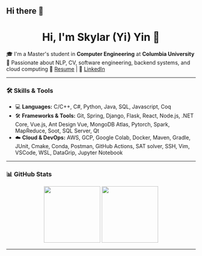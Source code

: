 ## Hi there 👋

<!--
**Alphnia/Alphnia** is a ✨ _special_ ✨ repository because its `README.md` (this file) appears on your GitHub profile.

Here are some ideas to get you started:

- 🔭 I’m currently working on ...
- 🌱 I’m currently learning ...
- 👯 I’m looking to collaborate on ...
- 🤔 I’m looking for help with ...
- 💬 Ask me about ...
- 📫 How to reach me: ...
- 😄 Pronouns: ...
- ⚡ Fun fact: ...
-->
<h1 align="center">Hi, I'm Skylar (Yi) Yin 👋</h1>

🎓 I'm a Master's student in **Computer Engineering** at **Columbia University**  
💼 Passionate about NLP, CV, software engineering, backend systems, and cloud computing
📄 [Resume](https://docs.google.com/document/d/1ia5kFsShCLOBU4wdf4Vcr_wp3dq35sgKNM9CMJvHIEU/edit?usp=sharing) | 🔗 [LinkedIn](https://www.linkedin.com/in/skylar-yi-yin-501470326/)

---

### 🛠️ Skills & Tools

- 💻 **Languages:** C/C++, C#, Python, Java, SQL, Javascript, Coq 
- 🛠️ **Frameworks & Tools:** Git, Spring, Django, Flask, React, Node.js, .NET Core, Vue.js, Ant Design Vue, MongoDB Atlas, Pytorch, Spark, MapReduce, Soot, SQL Server, Qt
- ☁️ **Cloud & DevOps:** AWS, GCP, Google Colab, Docker, Maven, Gradle, JUnit, Cmake, Conda, Postman, GitHub Actions, SAT solver, SSH, Vim, VSCode, WSL, DataGrip, Jupyter Notebook

---

### 📊 GitHub Stats

<p align="center">
  <img src="https://github-readme-stats.vercel.app/api?username=Alphnia&show_icons=true&theme=default" height="150"/>
  <img src="https://github-readme-stats.vercel.app/api/top-langs/?username=Alphnia&layout=compact&theme=default" height="150"/>
</p>

---

